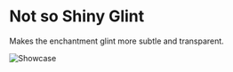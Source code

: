 # Not so Shiny Glint

Makes the enchantment glint more subtle and transparent.

![Showcase](https://i.imgur.com/84fk1AB.png)
